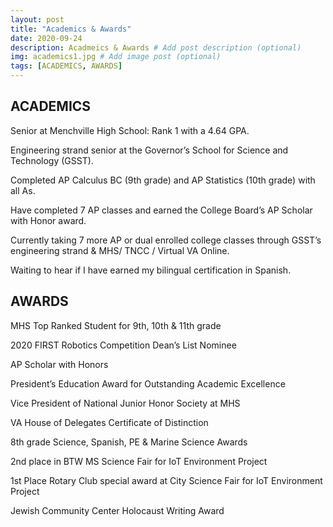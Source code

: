 ```yaml
---
layout: post
title: "Academics & Awards"
date: 2020-09-24
description: Acadmeics & Awards # Add post description (optional)
img: academics1.jpg # Add image post (optional)
tags: [ACADEMICS, AWARDS]
---
```


## ACADEMICS

Senior at Menchville High School:  Rank 1 with a 4.64 GPA. 

Engineering strand senior at the Governor’s School for Science and Technology (GSST).

Completed AP Calculus BC (9th grade) and AP Statistics (10th grade) with all As.

Have completed 7 AP classes and earned the College Board’s AP Scholar with Honor award. 

Currently taking 7 more AP or dual enrolled college classes through GSST’s engineering strand & MHS/ TNCC / Virtual VA Online. 

Waiting to hear if I have earned my bilingual certification in Spanish.


## AWARDS

MHS Top Ranked Student for 9th, 10th & 11th grade

2020 FIRST Robotics Competition Dean’s List Nominee

AP Scholar with Honors

President’s Education Award for Outstanding Academic Excellence

Vice President of National Junior Honor Society at MHS

VA House of Delegates Certificate of Distinction

8th grade Science, Spanish, PE & Marine Science Awards

2nd place in BTW MS Science Fair for IoT Environment Project

1st Place Rotary Club special award at City Science Fair for IoT Environment Project

Jewish Community Center Holocaust Writing Award










